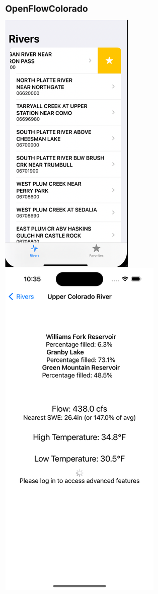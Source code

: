 # OpenFlowColorado

![Alt text](SS3.png?raw=true "Home Screen")
![Alt text](SS1.png?raw=true "River View")
